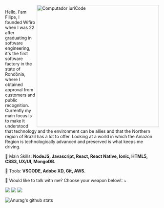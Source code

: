 <img src="https://raw.githubusercontent.com/MicaelliMedeiros/micaellimedeiros/master/image/computer-illustration.png" min-width="400px" max-width="400px" width="400px" align="right" alt="Computador iuriCode">

<p align="left"> 
Hello, I'am Filipe, I founded Wifiro when I was 22 after graduating in software engineering, it's the first software factory in the state of Rondônia, where I obtained approval from customers and public recognition. Currently my main focus is to make it understood that technology and the environment can be allies and that the Northern region of Brazil has a lot to offer. Looking at a world in which the Amazon Region is technologically advanced and preserved is what keeps me driving.
</p>

<p align="left">
  🦄 Main Skills: <strong>NodeJS, Javascript, React, React Native, Ionic, HTML5, CSS3, UX/UI, MongoDB.</strong>
</p>

<p align="left">
  💼 Tools: <strong>VSCODE, Adobe XD, Git, AWS.</strong>
</p>

<p align="left">
  💌 Would like to talk with me? Choose your weapon below!: ⤵️
</p>

[<img src="https://img.shields.io/badge/linkedin-%230077B5.svg?&style=for-the-badge&logo=linkedin&logoColor=white" />](https://www.linkedin.com/in/filipesouzaa/)
[<img src = "https://img.shields.io/badge/instagram-DF0174.svg?&style=for-the-badge&logo=instagram&logoColor=white">](https://www.instagram.com/filippesouzaa/)
[<img src = "https://img.shields.io/badge/GMAIL-%23E4405F.svg?&style=for-the-badge&logo=gmail&logoColor=white">](https://www.instagram.com/filippesouzaa/)

![Anurag's github stats](https://github-readme-stats.vercel.app/api?username=filippesouzaa&show_icons=true&theme=radical)


